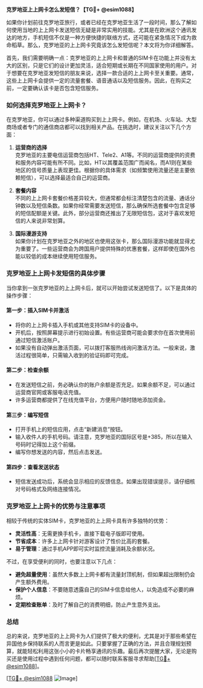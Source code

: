 **克罗地亚上上网卡怎么发短信？【TG💪+ @esim1088】**

如果你计划前往克罗地亚旅行，或者已经在克罗地亚生活了一段时间，那么了解如何使用当地的上上网卡发送短信无疑是非常实用的技能。尤其是在欧洲这个通讯发达的地方，手机短信不仅是一种方便快捷的联络方式，还可能在紧急情况下成为救命稻草。那么，克罗地亚的上上网卡究竟该怎么发短信呢？本文将为你详细解答。

首先，我们需要明确一点：克罗地亚的上上网卡和普通的SIM卡在功能上并没有太大的区别，只是它们的设计更加灵活，适合短期或长期在不同国家使用的用户。对于想要在克罗地亚发短信的朋友来说，选择一款合适的上上网卡至关重要。通常，这些上上网卡会提供一定的流量套餐、语音通话以及短信服务。因此，在购买之前，一定要确认该卡是否包含短信服务。

### **如何选择克罗地亚上上网卡？**

在克罗地亚，你可以通过多种渠道购买到上上网卡。例如，在机场、火车站、大型商场或者专门的通信商店都可以找到相关产品。在挑选时，建议关注以下几个方面：

1. **运营商的选择**  
   克罗地亚的主要电信运营商包括HT、Tele2、A1等。不同的运营商提供的资费和服务内容可能有所不同。比如，HT以其覆盖范围广而闻名，而A1则在某些地区的信号质量上表现更佳。根据你的具体需求（如频繁使用流量还是主要依赖短信），可以选择最适合自己的运营商。

2. **套餐内容**  
   不同的上上网卡套餐价格差异较大，但通常都会标注清楚包含的流量、通话分钟数以及短信条数。如果你经常需要发送短信，那么确保所选套餐中包含足够的短信配额是关键。此外，部分运营商还推出了无限短信包，这对于喜欢发短信的人来说非常划算。

3. **国际漫游支持**  
   如果你计划在克罗地亚之外的地区也使用这张卡，那么国际漫游功能就显得尤为重要了。一些运营商会为跨国用户提供特殊的优惠套餐，这样即使在国外也能以较低的成本继续使用短信服务。

### **克罗地亚上上网卡发短信的具体步骤**

当你拿到一张克罗地亚的上上网卡后，就可以开始尝试发送短信了。以下是具体的操作步骤：

#### **第一步：插入SIM卡并激活**
   - 将你的上上网卡插入手机或其他支持SIM卡的设备中。
   - 开机后，按照屏幕提示进行初始设置。有些运营商可能会要求你在首次使用前通过短信激活账户。
   - 如果没有自动弹出激活页面，可以拨打客服热线询问激活方法。一般来说，激活过程很简单，只需输入收到的验证码即可完成。

#### **第二步：检查余额**
   - 在发送短信之前，务必确认你的账户余额是否充足。如果余额不足，可以通过运营商官网或客服电话充值。
   - 许多运营商都提供了在线充值平台，方便用户随时随地添加资金。

#### **第三步：编写短信**
   - 打开手机上的短信应用，点击“新建消息”按钮。
   - 输入收件人的手机号码。请注意，克罗地亚的国际区号是+385，所以在输入号码时记得加上这个前缀。
   - 编写你想发送的内容，然后点击发送。

#### **第四步：查看发送状态**
   - 短信发送成功后，系统会显示相应的反馈信息。如果出现错误提示，请仔细核对号码格式及网络连接情况。

### **克罗地亚上上网卡的优势与注意事项**

相较于传统的实体SIM卡，克罗地亚的上上网卡具有许多独特的优势：

- **灵活性高**：无需更换手机卡，直接下载电子版即可使用。
- **节省成本**：许多上上网卡针对游客设计了性价比高的套餐。
- **易于管理**：通过手机APP即可实时监控流量消耗及余额状况。

不过，在享受便利的同时，也要注意以下几点：
- **避免超量使用**：虽然大多数上上网卡都有流量封顶机制，但如果超出限制仍会产生额外费用。
- **保护个人信息**：不要随意透露自己的SIM卡信息给他人，以免造成不必要的麻烦。
- **定期检查账单**：及时了解自己的消费明细，防止产生意外支出。

### **总结**

总的来说，克罗地亚的上上网卡为人们提供了极大的便利，尤其是对于那些希望在异国他乡保持联系的人而言更是如此。只要掌握了正确的方法，并且合理规划预算，就能轻松利用这张小小的卡片畅享通讯的乐趣。最后再次提醒大家，无论是购买还是使用过程中遇到任何问题，都可以随时联系客服寻求帮助[[TG💪+ @esim1088](https://t.me/s/esim1088)]。

[[TG💪+ @esim1088](https://t.me/s/esim1088) ![Image](https://i.postimg.cc/4NQfJmqS/Snipaste-2025-05-13-00-14-12.png)]
